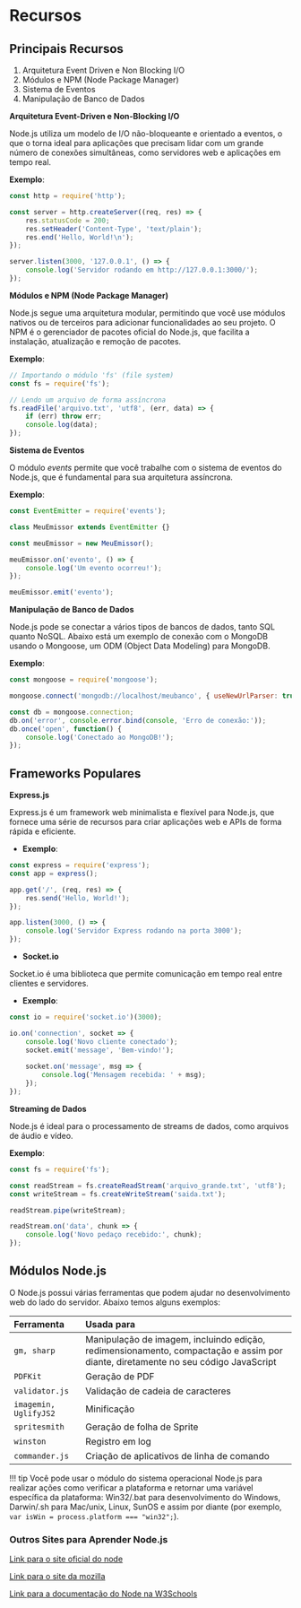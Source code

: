 # Recursos

## Principais Recursos

1. Arquitetura Event Driven e Non Blocking I/O
1. Módulos e NPM (Node Package Manager)
1. Sistema de Eventos
1. Manipulação de Banco de Dados


**Arquitetura Event-Driven e Non-Blocking I/O**

Node.js utiliza um modelo de I/O não-bloqueante e orientado a eventos, o que o torna ideal para aplicações que precisam lidar com um grande número de conexões simultâneas, como servidores web e aplicações em tempo real.

**Exemplo**:

``` javascript
const http = require('http');

const server = http.createServer((req, res) => {
    res.statusCode = 200;
    res.setHeader('Content-Type', 'text/plain');
    res.end('Hello, World!\n');
});

server.listen(3000, '127.0.0.1', () => {
    console.log('Servidor rodando em http://127.0.0.1:3000/');
});

```

**Módulos e NPM (Node Package Manager)**

Node.js segue uma arquitetura modular, permitindo que você use módulos nativos ou de terceiros para adicionar funcionalidades ao seu projeto. O NPM é o gerenciador de pacotes oficial do Node.js, que facilita a instalação, atualização e remoção de pacotes.

**Exemplo**:
``` javascript
// Importando o módulo 'fs' (file system)
const fs = require('fs');

// Lendo um arquivo de forma assíncrona
fs.readFile('arquivo.txt', 'utf8', (err, data) => {
    if (err) throw err;
    console.log(data);
});

``` 

**Sistema de Eventos**

O módulo _events_ permite que você trabalhe com o sistema de eventos do Node.js, que é fundamental para sua arquitetura assíncrona.

**Exemplo**:
``` javascript
const EventEmitter = require('events');

class MeuEmissor extends EventEmitter {}

const meuEmissor = new MeuEmissor();

meuEmissor.on('evento', () => {
    console.log('Um evento ocorreu!');
});

meuEmissor.emit('evento');

``` 

**Manipulação de Banco de Dados**

Node.js pode se conectar a vários tipos de bancos de dados, tanto SQL quanto NoSQL. Abaixo está um exemplo de conexão com o MongoDB usando o Mongoose, um ODM (Object Data Modeling) para MongoDB.

**Exemplo**:
``` javascript
const mongoose = require('mongoose');

mongoose.connect('mongodb://localhost/meubanco', { useNewUrlParser: true, useUnifiedTopology: true });

const db = mongoose.connection;
db.on('error', console.error.bind(console, 'Erro de conexão:'));
db.once('open', function() {
    console.log('Conectado ao MongoDB!');
});

``` 

## Frameworks Populares

**Express.js**

Express.js é um framework web minimalista e flexível para Node.js, que fornece uma série de recursos para criar aplicações web e APIs de forma rápida e eficiente.

* **Exemplo**:
``` javascript
const express = require('express');
const app = express();

app.get('/', (req, res) => {
    res.send('Hello, World!');
});

app.listen(3000, () => {
    console.log('Servidor Express rodando na porta 3000');
});
```	

* **Socket.io**

Socket.io é uma biblioteca que permite comunicação em tempo real entre clientes e servidores.

* **Exemplo**:

``` javascript
const io = require('socket.io')(3000);

io.on('connection', socket => {
    console.log('Novo cliente conectado');
    socket.emit('message', 'Bem-vindo!');
    
    socket.on('message', msg => {
        console.log('Mensagem recebida: ' + msg);
    });
});

```	

**Streaming de Dados**

Node.js é ideal para o processamento de streams de dados, como arquivos de áudio e vídeo.

**Exemplo**:

``` javascript
const fs = require('fs');

const readStream = fs.createReadStream('arquivo_grande.txt', 'utf8');
const writeStream = fs.createWriteStream('saida.txt');

readStream.pipe(writeStream);

readStream.on('data', chunk => {
    console.log('Novo pedaço recebido:', chunk);
});
``` 
## Módulos Node.js
O Node.js possui várias ferramentas que podem ajudar no desenvolvimento web do lado do servidor. Abaixo temos alguns exemplos:


| **Ferramenta**      | Usada para    |
| :---------- | :-------------- |
| `gm, sharp`       | Manipulação de imagem, incluindo edição, redimensionamento, compactação e assim por diante, diretamente no seu código JavaScript  |
| `PDFKit`       | Geração de PDF |
| `validator.js`    | Validação de cadeia de caracteres |
| `imagemin, UglifyJS2`       | Minificação |
| `spritesmith`    | Geração de folha de Sprite |
| `winston`    | Registro em log |
| `commander.js`    | 	Criação de aplicativos de linha de comando |

!!! tip
    Você pode usar o módulo do sistema operacional Node.js para realizar ações como verificar a plataforma e retornar uma variável específica da plataforma: Win32/.bat para desenvolvimento do Windows, Darwin/.sh para Mac/unix, Linux, SunOS e assim por diante (por exemplo, `var isWin = process.platform === "win32";`).

### Outros Sites para Aprender Node.js

[Link para o site oficial do node](https://nodejs.org/pt)

[Link para o site da mozilla](https://developer.mozilla.org/pt-BR/docs/Glossary/Node.js)

[Link para a documentação do Node na W3Schools](https://www.w3schools.com/nodejs/nodejs_intro.asp)
